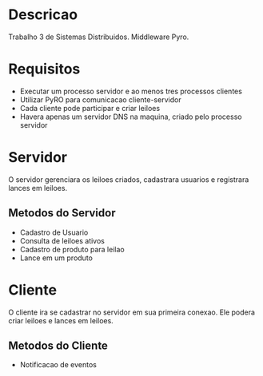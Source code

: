 # Descricao

Trabalho 3 de Sistemas Distribuidos. Middleware Pyro.

# Requisitos

- Executar um processo servidor e ao menos tres processos clientes
- Utilizar PyRO para comunicacao cliente-servidor
- Cada cliente pode participar e criar leiloes
- Havera apenas um servidor DNS na maquina, criado pelo processo servidor

# Servidor

O servidor gerenciara os leiloes criados, cadastrara usuarios e registrara lances em leiloes.

## Metodos do Servidor

- Cadastro de Usuario
- Consulta de leiloes ativos
- Cadastro de produto para leilao
- Lance em um produto


# Cliente

O cliente ira se cadastrar no servidor em sua primeira conexao. Ele podera criar leiloes e lances em leiloes.

## Metodos do Cliente

- Notificacao de eventos

